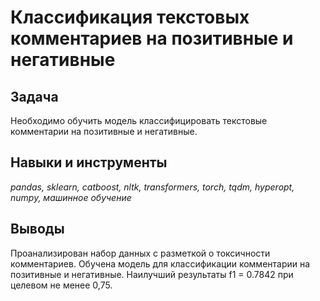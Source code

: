 # Классификация текстовых комментариев на позитивные и негативные

## Задача
Необходимо обучить модель классифицировать текстовые комментарии на позитивные и негативные.

## Навыки и инструменты
*pandas, sklearn, catboost, nltk, transformers, torch, tqdm, hyperopt, numpy, машинное обучение*

## Выводы
Проанализирован набор данных с разметкой о токсичности комментариев. Обучена модель для классификации комментарии на позитивные и негативные. Наилучший результаты f1 = 0.7842 при целевом не менее 0,75.
